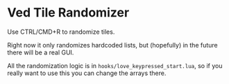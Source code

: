 # Ved Tile Randomizer

Use CTRL/CMD+R to randomize tiles.

Right now it only randomizes hardcoded lists, but (hopefully) in the future there will be a real GUI.

All the randomization logic is in `hooks/love_keypressed_start.lua`, so if you really want to use this you can change the arrays there.
